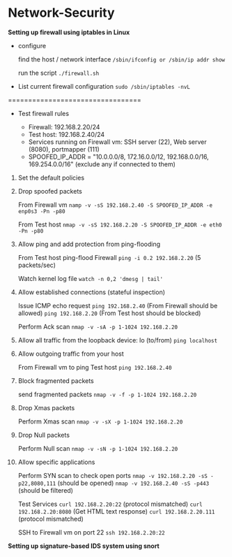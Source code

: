 # Network-Security

**Setting up firewall using iptables in Linux**

* configure

  find the host / network interface
  `/sbin/ifconfig or /sbin/ip addr show`

  run the script
  `./firewall.sh`

* List current firewall configuration
  `sudo /sbin/iptables -nvL`

=================================
* Test firewall rules

  - Firewall: 192.168.2.20/24
  - Test host: 192.168.2.40/24
  - Services running on Firewall vm: SSH server (22), Web server (8080), portmapper (111)
  - SPOOFED_IP_ADDR = "10.0.0.0/8, 172.16.0.0/12, 192.168.0.0/16, 169.254.0.0/16" (exclude any if connected to them)

1. Set the default policies

2. Drop spoofed packets

   From Firewall vm
   `namp -v -sS 192.168.2.40 -S SPOOFED_IP_ADDR -e enp0s3 -Pn -p80`

   From Test host
   `nmap -v -sS 192.168.2.20 -S SPOOFED_IP_ADDR -e eth0 -Pn -p80`


3. Allow ping and add protection from ping-flooding

   From Test host ping-flood Firewall
   `ping -i 0.2 192.168.2.20` (5 packets/sec)

   Watch kernel log file
   `watch -n 0,2 'dmesg | tail'`


4. Allow established connections (stateful inspection)

   Issue ICMP echo request 
   `ping 192.168.2.40` (From Firewall should be allowed)
   `ping 192.168.2.20` (From Test host should be blocked)

   Perform Ack scan
   `nmap -v -sA -p 1-1024 192.168.2.20`


5. Allow all traffic from the loopback device: lo (to/from)
   `ping localhost`


6. Allow outgoing traffic from your host

   From Firewall vm to ping Test host
   `ping 192.168.2.40`


7. Block fragmented packets

   send fragmented packets
   `nmap -v -f -p 1-1024 192.168.2.20`

8. Drop Xmas packets

   Perform Xmas scan
   `nmap -v -sX -p 1-1024 192.168.2.20`

9. Drop Null packets

   Perform Null scan
   `nmap -v -sN -p 1-1024 192.168.2.20`

10. Allow specific applications

    Perform SYN scan to check open ports
    `nmap -v 192.168.2.20 -sS -p22,8080,111` (should be opened)
    `nmap -v 192.168.2.40 -sS -p443` (should be filtered)

    Test Services
    `curl 192.168.2.20:22` (protocol mismatched)
    `curl 192.168.2.20:8080` (Get HTML text response)
    `curl 192.168.2.20.111` (protocol mismatched)

    SSH to Firewall vm on port 22
    `ssh 192.168.2.20:22`
  



**Setting up signature-based IDS system using snort**
